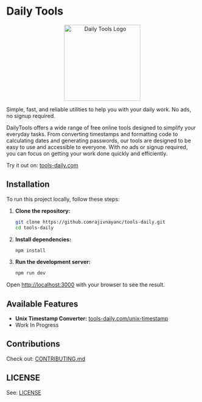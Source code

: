 # Daily Tools

<p align="center">
  <img width="200" src="public/favicon.ico" alt="Daily Tools Logo">
</p>

Simple, fast, and reliable utilities to help you with your daily work. No ads, no signup required.

DailyTools offers a wide range of free online tools designed to simplify your everyday tasks. From converting timestamps and formatting code to calculating dates and generating passwords, our tools are designed to be easy to use and accessible to everyone. With no ads or signup required, you can focus on getting your work done quickly and efficiently.

Try it out on: [tools-daily.com](https://tools-daily.com)

## Installation

To run this project locally, follow these steps:

1.  **Clone the repository:**
    ```bash
    git clone https://github.comrajivnayanc/tools-daily.git
    cd tools-daily
    ```

2.  **Install dependencies:**
    ```bash
    npm install
    ```

3.  **Run the development server:**
    ```bash
    npm run dev
    ```

Open [http://localhost:3000](http://localhost:3000) with your browser to see the result.

## Available Features

*   **Unix Timestamp Converter:** [tools-daily.com/unix-timestamp](https://tools-daily.com/unix-timestamp)
*   Work In Progress

## Contributions

Check out: [CONTRIBUTING.md](CONTRIBUTING.md)

## LICENSE

See: [LICENSE](LICENSE)
